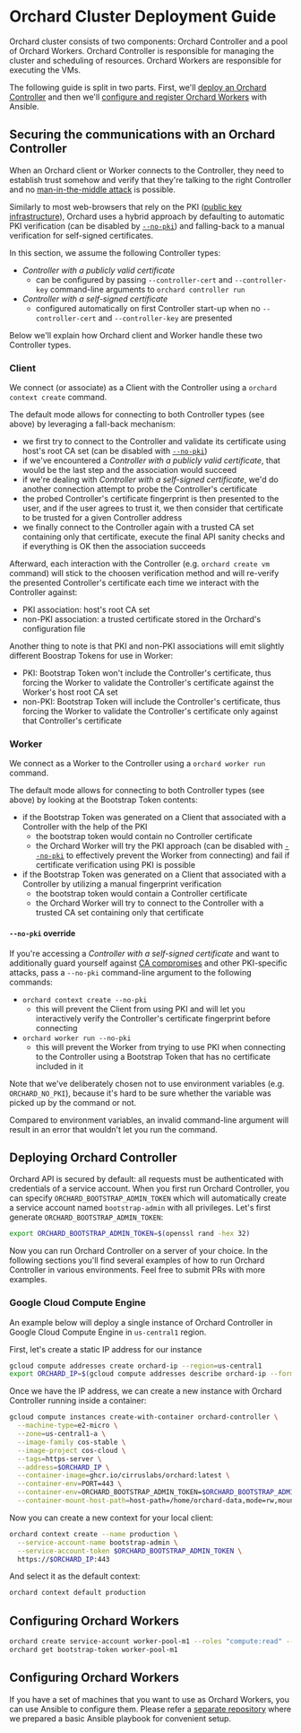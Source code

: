 # Orchard Cluster Deployment Guide

Orchard cluster consists of two components: Orchard Controller and a pool of Orchard Workers. Orchard Controller is
responsible for managing the cluster and scheduling of resources. Orchard Workers are responsible for executing the VMs.

The following guide is split in two parts. First, we'll [deploy an Orchard Controller](#deploying-orchard-controller) and then we'll
[configure and register Orchard Workers](#configuring-orchard-workers) with Ansible.

## Securing the communications with an Orchard Controller

When an Orchard client or Worker connects to the Controller, they need to establish trust somehow and verify that they're talking to the right Controller and no [man-in-the-middle attack](https://en.wikipedia.org/wiki/Man-in-the-middle_attack) is possible.

Similarly to most web-browsers that rely on the PKI ([public key infrastructure](https://en.wikipedia.org/wiki/Public_key_infrastructure)), Orchard uses a hybrid approach by defaulting to automatic PKI verification (can be disabled by [`--no-pki`](#--no-pki-override)) and falling-back to a manual verification for self-signed certificates.

In this section, we assume the following Controller types:

* *Controller with a publicly valid certificate*
  * can be configured by passing `--controller-cert` and `--controller-key` command-line arguments to `orchard controller run`
* *Controller with a self-signed certificate*
  * configured automatically on first Controller start-up when no `--controller-cert` and `--controller-key` are presented

Below we'll explain how Orchard client and Worker handle these two Controller types.

### Client

We connect (or associate) as a Client with the Controller using a `orchard context create` command.

The default mode allows for connecting to both Controller types (see above) by leveraging a fall-back mechanism:

* we first try to connect to the Controller and validate its certificate using host's root CA set (can be disabled with [`--no-pki`](#--no-pki-override))
* if we've encountered a *Controller with a publicly valid certificate*, that would be the last step and the association would succeed
* if we're dealing with *Controller with a self-signed certificate*, we'd do another connection attempt to probe the Controller's certificate
* the probed Controller's certificate fingerprint is then presented to the user, and if the user agrees to trust it, we then consider that certificate to be trusted for a given Controller address
* we finally connect to the Controller again with a trusted CA set containing only that certificate, execute the final API sanity checks and if everything is OK then the association succeeds

Afterward, each interaction with the Controller  (e.g. `orchard create vm` command) will stick to the choosen verification method and will re-verify the presented Controller's certificate each time we interact with the Controller against:

* PKI association: host's root CA set
* non-PKI association: a trusted certificate stored in the Orchard's configuration file

Another thing to note is that PKI and non-PKI associations will emit slightly different Boostrap Tokens for use in Worker:

* PKI: Bootstrap Token won't include the Controller's certificate, thus forcing the Worker to validate the Controller's certificate against the Worker's host root CA set
* non-PKI: Bootstrap Token will include the Controller's certificate, thus forcing the Worker to validate the Controller's certificate only against that Controller's certificate

### Worker

We connect as a Worker to the Controller using a `orchard worker run` command.

The default mode allows for connecting to both Controller types (see above) by looking at the Bootstrap Token contents:

* if the Bootstrap Token was generated on a Client that associated with a Controller with the help of the PKI
  * the bootstrap token would contain no Controller certificate
  * the Orchard Worker will try the PKI approach (can be disabled with [`--no-pki`](#--no-pki-override) to effectively prevent the Worker from connecting) and fail if certificate verification using PKI is possible
* if the Bootstrap Token was generated on a Client that associated with a Controller by utilizing a manual fingerprint verification
  * the bootstrap token would contain a Controller certificate
  * the Orchard Worker will try to connect to the Controller with a trusted CA set containing only that certificate

#### `--no-pki` override

If you're accessing a *Controller with a self-signed certificate* and want to additionally guard yourself against [CA compromises](https://en.wikipedia.org/wiki/Certificate_authority#CA_compromise) and other PKI-specific attacks, pass a `--no-pki` command-line argument to the following commands:

* `orchard context create --no-pki`
  * this will prevent the Client from using PKI and will let you interactively verify the Controller's certificate fingerprint before connecting
* `orchard worker run --no-pki`
  * this will prevent the Worker from trying to use PKI when connecting to the Controller using a Bootstrap Token that has no certificate included in it

Note that we've deliberately chosen not to use environment variables (e.g. `ORCHARD_NO_PKI`), because it's hard to be sure whether the variable was picked up by the command or not.

Compared to environment variables, an invalid command-line argument will result in an error that wouldn't let you run the command.

## Deploying Orchard Controller

Orchard API is secured by default: all requests must be authenticated with credentials of a service account.
When you first run Orchard Controller, you can specify `ORCHARD_BOOTSTRAP_ADMIN_TOKEN` which will automatically
create a service account named `bootstrap-admin` with all privileges. Let's first generate `ORCHARD_BOOTSTRAP_ADMIN_TOKEN`:

```bash
export ORCHARD_BOOTSTRAP_ADMIN_TOKEN=$(openssl rand -hex 32)
```

Now you can run Orchard Controller on a server of your choice. In the following sections you'll find several examples of
how to run Orchard Controller in various environments. Feel free to submit PRs with more examples.

### Google Cloud Compute Engine

An example below will deploy a single instance of Orchard Controller in Google Cloud Compute Engine in `us-central1` region.

First, let's create a static IP address for our instance

```bash
gcloud compute addresses create orchard-ip --region=us-central1
export ORCHARD_IP=$(gcloud compute addresses describe orchard-ip --format='value(address)' --region=us-central1)
```

Once we have the IP address, we can create a new instance with Orchard Controller running inside a container:

```bash
gcloud compute instances create-with-container orchard-controller \
  --machine-type=e2-micro \
  --zone=us-central1-a \
  --image-family cos-stable \
  --image-project cos-cloud \
  --tags=https-server \
  --address=$ORCHARD_IP \
  --container-image=ghcr.io/cirruslabs/orchard:latest \
  --container-env=PORT=443 \
  --container-env=ORCHARD_BOOTSTRAP_ADMIN_TOKEN=$ORCHARD_BOOTSTRAP_ADMIN_TOKEN \
  --container-mount-host-path=host-path=/home/orchard-data,mode=rw,mount-path=/data
```

Now you can create a new context for your local client:

```bash
orchard context create --name production \
  --service-account-name bootstrap-admin \
  --service-account-token $ORCHARD_BOOTSTRAP_ADMIN_TOKEN \
  https://$ORCHARD_IP:443
```

And select it as the default context:

```bash
orchard context default production
```

## Configuring Orchard Workers

```bash
orchard create service-account worker-pool-m1 --roles "compute:read" --roles "compute:write"
orchard get bootstrap-token worker-pool-m1
```

## Configuring Orchard Workers

If you have a set of machines that you want to use as Orchard Workers, you can use Ansible to configure them.
Please refer a [separate repository](https://github.com/cirruslabs/ansible-orchard) where we prepared a basic
Ansible playbook for convenient setup.

